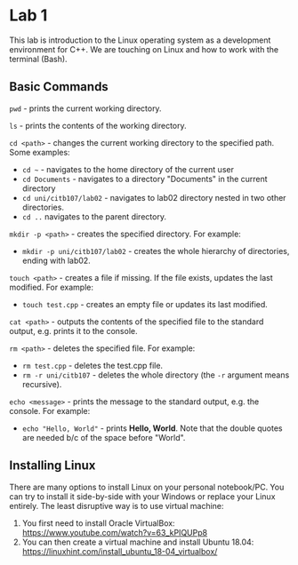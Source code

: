 # Lab 1
This lab is introduction to the Linux operating system as a development environment for C++. We are touching on Linux and how to work with the terminal (Bash).

## Basic Commands
```pwd``` - prints the current working directory.

```ls``` - prints the contents of the working directory.

```cd <path>``` - changes the current working directory to the specified path. Some examples:
* ```cd ~``` - navigates to the home directory of the current user
* ```cd Documents``` - navigates to a directory "Documents" in the current directory
* ```cd uni/citb107/lab02``` - navigates to lab02 directory nested in two other directories.
* ```cd ..``` navigates to the parent directory.

```mkdir -p <path>``` - creates the specified directory. For example:
* ```mkdir -p uni/citb107/lab02``` - creates the whole hierarchy of directories, ending with lab02.

```touch <path>``` - creates a file if missing. If the file exists, updates the last modified. For example:
* ```touch test.cpp``` - creates an empty file or updates its last modified.

```cat <path>``` - outputs the contents of the specified file to the standard output, e.g. prints it to the console.

```rm <path>``` - deletes the specified file. For example:
* ```rm test.cpp``` - deletes the test.cpp file.
* ```rm -r uni/citb107``` - deletes the whole directory (the ```-r``` argument means recursive).

```echo <message>``` - prints the message to the standard output, e.g. the console. For example:
* ```echo "Hello, World"``` - prints **Hello, World**. Note that the double quotes are needed b/c of the space before "World".

## Installing Linux
There are many options to install Linux on your personal notebook/PC. You can try to install it side-by-side with your Windows or replace your Linux entirely. The least disruptive way is to use virtual machine:
1. You first need to install Oracle VirtualBox: https://www.youtube.com/watch?v=63_kPIQUPp8
2. You can then create a virtual machine and install Ubuntu 18.04: https://linuxhint.com/install_ubuntu_18-04_virtualbox/
